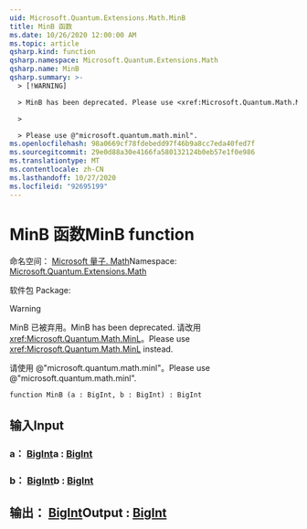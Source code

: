 ```yaml
---
uid: Microsoft.Quantum.Extensions.Math.MinB
title: MinB 函数
ms.date: 10/26/2020 12:00:00 AM
ms.topic: article
qsharp.kind: function
qsharp.namespace: Microsoft.Quantum.Extensions.Math
qsharp.name: MinB
qsharp.summary: >-
  > [!WARNING]

  > MinB has been deprecated. Please use <xref:Microsoft.Quantum.Math.MinL> instead.

  >

  > Please use @"microsoft.quantum.math.minl".
ms.openlocfilehash: 98a0669cf78fdebedd97f46b9a8cc7eda40fed7f
ms.sourcegitcommit: 29e0d88a30e4166fa580132124b0eb57e1f0e986
ms.translationtype: MT
ms.contentlocale: zh-CN
ms.lasthandoff: 10/27/2020
ms.locfileid: "92695199"
---
```

# <a name="minb-function"></a><span data-ttu-id="d9e2c-102">MinB 函数</span><span class="sxs-lookup"><span data-stu-id="d9e2c-102">MinB function</span></span>

<span data-ttu-id="d9e2c-103">命名空间： [Microsoft 量子. Math](xref:Microsoft.Quantum.Extensions.Math)</span><span class="sxs-lookup"><span data-stu-id="d9e2c-103">Namespace: [Microsoft.Quantum.Extensions.Math](xref:Microsoft.Quantum.Extensions.Math)</span></span>

<span data-ttu-id="d9e2c-104">软件包 [](https://nuget.org/packages/)</span><span class="sxs-lookup"><span data-stu-id="d9e2c-104">Package: [](https://nuget.org/packages/)</span></span>


> [!WARNING]
> <span data-ttu-id="d9e2c-105">MinB 已被弃用。</span><span class="sxs-lookup"><span data-stu-id="d9e2c-105">MinB has been deprecated.</span></span> <span data-ttu-id="d9e2c-106">请改用 <xref:Microsoft.Quantum.Math.MinL>。</span><span class="sxs-lookup"><span data-stu-id="d9e2c-106">Please use <xref:Microsoft.Quantum.Math.MinL> instead.</span></span>
>
> <span data-ttu-id="d9e2c-107">请使用 @"microsoft.quantum.math.minl"。</span><span class="sxs-lookup"><span data-stu-id="d9e2c-107">Please use @"microsoft.quantum.math.minl".</span></span>



```qsharp
function MinB (a : BigInt, b : BigInt) : BigInt
```


## <a name="input"></a><span data-ttu-id="d9e2c-108">输入</span><span class="sxs-lookup"><span data-stu-id="d9e2c-108">Input</span></span>

### <a name="a--bigint"></a><span data-ttu-id="d9e2c-109">a： [BigInt](xref:microsoft.quantum.lang-ref.bigint)</span><span class="sxs-lookup"><span data-stu-id="d9e2c-109">a : [BigInt](xref:microsoft.quantum.lang-ref.bigint)</span></span>




### <a name="b--bigint"></a><span data-ttu-id="d9e2c-110">b： [BigInt](xref:microsoft.quantum.lang-ref.bigint)</span><span class="sxs-lookup"><span data-stu-id="d9e2c-110">b : [BigInt](xref:microsoft.quantum.lang-ref.bigint)</span></span>





## <a name="output--bigint"></a><span data-ttu-id="d9e2c-111">输出： [BigInt](xref:microsoft.quantum.lang-ref.bigint)</span><span class="sxs-lookup"><span data-stu-id="d9e2c-111">Output : [BigInt](xref:microsoft.quantum.lang-ref.bigint)</span></span>

